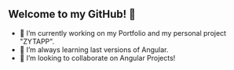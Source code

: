 ## Welcome to my GitHub! 👋

- 🔭 I’m currently working on my Portfolio and my personal project "ZYTAPP".
- 🌱 I’m always learning last versions of Angular.
- 👯 I’m looking to collaborate on Angular Projects!

<!--
**rawl0408/rawl0408** is a ✨ _special_ ✨ repository because its `README.md` (this file) appears on your GitHub profile.

Here are some ideas to get you started:


-->
